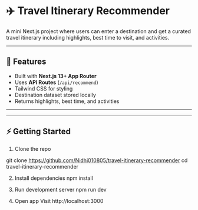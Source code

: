 # ✈️ Travel Itinerary Recommender

A mini Next.js project where users can enter a destination and get a curated travel itinerary including highlights, best time to visit, and activities.

---

## 🚀 Features
- Built with **Next.js 13+ App Router**
- Uses **API Routes** (`/api/recommend`)
- Tailwind CSS for styling
- Destination dataset stored locally
- Returns highlights, best time, and activities

---


---

## ⚡ Getting Started
 1. Clone the repo

git clone https://github.com/Nidhi010805/travel-itinerary-recommender
cd travel-itinerary-recommender

2. Install dependencies
npm install

  3. Run development server
npm run dev

 4. Open app
Visit http://localhost:3000

